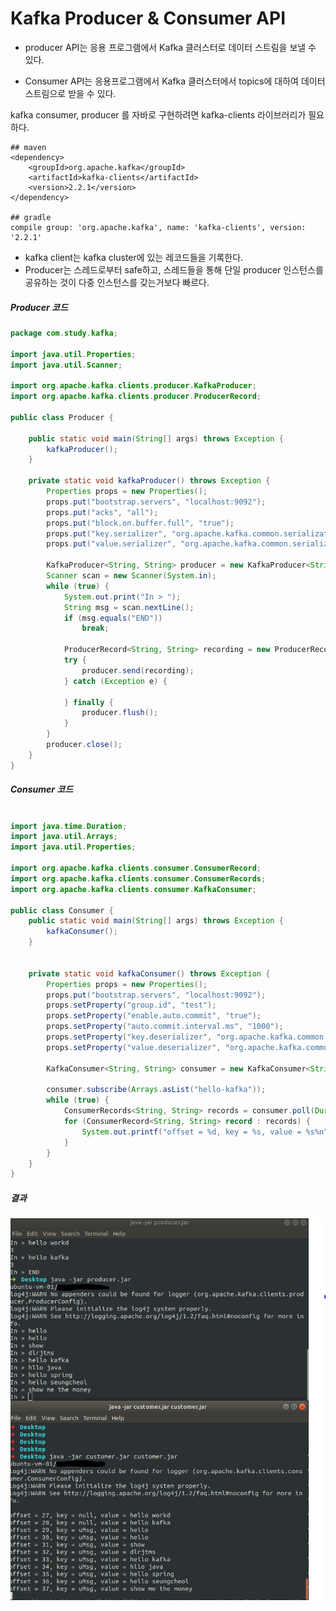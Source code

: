 # Kafka Producer & Consumer API
- producer API는 응용 프로그램에서 Kafka 클러스터로 데이터 스트림을 보낼 수 있다.

- Consumer API는 응용프로그램에서 Kafka 클러스터에서 topics에 대하여 데이터 스트림으로 받을 수 있다.

kafka consumer, producer 를 자바로 구현하려면 kafka-clients 라이브러리가 필요하다.
```shell
## maven
<dependency>
    <groupId>org.apache.kafka</groupId>
    <artifactId>kafka-clients</artifactId>
    <version>2.2.1</version>
</dependency>

## gradle
compile group: 'org.apache.kafka', name: 'kafka-clients', version: '2.2.1'

```



 * kafka client는 kafka cluster에 있는 레코드들을 기록한다.
 * Producer는 스레드로부터 safe하고, 스레드들을 통해 단일 producer 인스턴스를 공유하는 것이 다중 인스턴스를 갖는거보다 빠르다.


##### Producer 코드
```java
package com.study.kafka;

import java.util.Properties;
import java.util.Scanner;

import org.apache.kafka.clients.producer.KafkaProducer;
import org.apache.kafka.clients.producer.ProducerRecord;

public class Producer {

	public static void main(String[] args) throws Exception {
		kafkaProducer();
	}

	private static void kafkaProducer() throws Exception {
		Properties props = new Properties();
		props.put("bootstrap.servers", "localhost:9092");
		props.put("acks", "all");
		props.put("block.on.buffer.full", "true");
		props.put("key.serializer", "org.apache.kafka.common.serialization.StringSerializer");
		props.put("value.serializer", "org.apache.kafka.common.serialization.StringSerializer");

		KafkaProducer<String, String> producer = new KafkaProducer<String, String>(props);
		Scanner scan = new Scanner(System.in);
		while (true) {
			System.out.print("In > ");
			String msg = scan.nextLine();
			if (msg.equals("END"))
				break;

			ProducerRecord<String, String> recording = new ProducerRecord<String, String>("hello-kafka", "uMsg", msg);
			try {
				producer.send(recording);
			} catch (Exception e) {

			} finally {
				producer.flush();
			}
		}
		producer.close();
	}
}
```


##### Consumer 코드
```java

import java.time.Duration;
import java.util.Arrays;
import java.util.Properties;

import org.apache.kafka.clients.consumer.ConsumerRecord;
import org.apache.kafka.clients.consumer.ConsumerRecords;
import org.apache.kafka.clients.consumer.KafkaConsumer;

public class Consumer {
	public static void main(String[] args) throws Exception {
		kafkaConsumer();
	}


	private static void kafkaConsumer() throws Exception {
		Properties props = new Properties();
		props.put("bootstrap.servers", "localhost:9092");
		props.setProperty("group.id", "test");
		props.setProperty("enable.auto.commit", "true");
		props.setProperty("auto.commit.interval.ms", "1000");
		props.setProperty("key.deserializer", "org.apache.kafka.common.serialization.StringDeserializer");
		props.setProperty("value.deserializer", "org.apache.kafka.common.serialization.StringDeserializer");

		KafkaConsumer<String, String> consumer = new KafkaConsumer<String, String>(props);

		consumer.subscribe(Arrays.asList("hello-kafka"));
		while (true) {
			ConsumerRecords<String, String> records = consumer.poll(Duration.ofMillis(100));
			for (ConsumerRecord<String, String> record : records) {
				System.out.printf("offset = %d, key = %s, value = %s%n", record.offset(), record.key(), record.value());
			}
		}
	}
}
```

##### 결과
![](data/producer-consumer-java.png)
